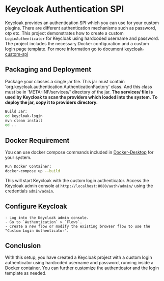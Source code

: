 # Keycloak Authentication SPI
Keycloak provides an authentication SPI which you can use for your custom plugins. There are different authentication mechanisms such as password, otp etc.
This project demonstrates how to create a custom `LoginAuthenticator` for Keycloak using hardcoded username and password. The project includes the necessary Docker configuration and a custom login page template.
For more information go to document [keycloak-custom-spi](https://www.keycloak.org/docs/latest/server_development/#_auth_spi)

## Packaging and Deployment
Package your classes a single jar file. This jar must contain 'org.keycloak.authentication.AuthenticationFactory' class.
And this class must be in 'META-INF/services/' directory of the jar.
__The services/ file is used by Keycloak to scan the providers which loaded into the system.__
__To deploy the jar, copy it to providers directory.__

```sh
Build Jar:
cd keycloak-login
mvn clean install
cd ..
```

## Docker Requirement
You can use docker compose commands included in [Docker-Desktop](https://www.docker.com/products/docker-desktop/) for your system.

```sh
Run Docker Container:
docker-compose up --build
```
This will start Keycloak with the custom login authenticator. Access the Keycloak admin console at `http://localhost:8080/auth/admin/` using the credentials `admin/admin`.


## Configure Keycloak
    - Log into the Keycloak admin console.
    - Go to `Authentication` > `Flows`.
    - Create a new flow or modify the existing browser flow to use the "Custom Login Authenticator".
## Conclusion
With this setup, you have created a Keycloak project with a custom login authenticator using hardcoded username and password, running inside a Docker container. You can further customize the authenticator and the login template as needed.